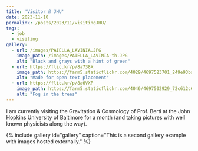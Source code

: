 ```yaml
---
title: 'Visitor @ JHU'
date: 2023-11-10
permalink: /posts/2023/11/visitingJHU/
tags:
  - job
  - visiting
gallery:
  - url: /images/PAIELLA_LAVINIA.JPG
    image_path: /images/PAIELLA_LAVINIA-th.JPG
    alt: "Black and grays with a hint of green"
  - url: https://flic.kr/p/8a738X
    image_path: https://farm5.staticflickr.com/4029/4697523701_249e93ba23_q.jpg
    alt: "Made for open text placement"
  - url: https://flic.kr/p/8a6VXP
    image_path: https://farm5.staticflickr.com/4046/4697502929_72c612c636_q.jpg
    alt: "Fog in the trees"
---
```


I am currently visiting the Gravitation & Cosmology of Prof. Berti at the John Hopkins University of Baltimore for a month (and taking pictures with well known physicists along the way). 

{% include gallery id="gallery" caption="This is a second gallery example with images hosted externally." %}
